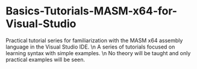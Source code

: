 # Basics-Tutorials-MASM-x64-for-Visual-Studio
Practical tutorial series for familiarization with the MASM x64 assembly language in the Visual Studio IDE. \n
A series of tutorials focused on learning syntax with simple examples. \n
No theory will be taught and only practical examples will be seen.
